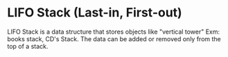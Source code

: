 # LIFO Stack (Last-in, First-out)
LIFO Stack is a data structure that stores objects like "vertical tower" Exm: books stack, CD's Stack. The data can be added or removed only from the top of a stack.
